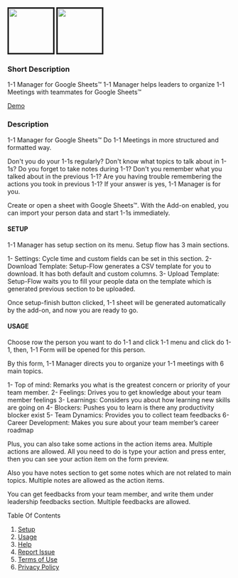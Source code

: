 
<img src="https://lh3.googleusercontent.com/GS3krs2Hq-L2CCt-b45QBKzd6RxEecuRNeudJONajvzXijLzX6wP7_3eEFwPeziPzwlz" border="3" width="100" >
<img src="" border="3" width="100" >

### Short Description

1-1 Manager for Google Sheets™ 
1-1 Manager helps leaders to organize 1-1 Meetings with teammates for Google Sheets™ 


[Demo](https://docs.google.com/spreadsheets/d/1LujprOTyhPhYPWdu85R3MFJrVDVK-Z4n0Cu2Y7nLb0U/edit?usp=sharing) 




### Description

1-1 Manager for Google Sheets™ 
Do 1-1 Meetings in more structured and formatted way.

Don't you do your 1-1s regularly? Don't know what topics to talk about in 1-1s? Do you forget to take notes during 1-1? Don't you remember what you talked about in the previous 1-1? Are you having trouble remembering the actions you took in previous 1-1? If your answer is yes, 1-1 Manager is for you.

Create or open a sheet with Google Sheets™. With the Add-on enabled, you can import your person data and start 1-1s immediately.

#### SETUP

1-1 Manager has setup section on its menu. Setup flow has 3 main sections. 

1- Settings: Cycle time and custom fields can be set in this section.
2- Download Template: Setup-Flow generates a CSV template for you to download. It has both default and custom columns.
3- Upload Template: Setup-Flow waits you to fill your people data on the template which is generated previous section to be uploaded. 

Once setup-finish button clicked, 1-1 sheet will be generated automatically by the add-on, and now you are ready to go.

#### USAGE

Choose row the person you want to do 1-1 and click 1-1 menu and click do 1-1, then, 1-1 Form will be opened for this person.

By this form, 1-1 Manager directs you to organize your 1-1 meetings with 6 main topics. 

1- Top of mind: Remarks you what is the greatest concern or priority of your team member.
2- Feelings: Drives you to get knowledge about your team member feelings
3- Learnings: Considers you about how learning new skills are going on
4- Blockers: Pushes you to learn is there any productivity blocker exist
5- Team Dynamics: Provides you to collect team feedbacks
6- Career Development: Makes you sure about your team member’s career roadmap

Plus, you can also take some actions in the action items area. Multiple actions are allowed. 
All you need to do is type your action and press enter, then you can see your action item on the form preview.

Also you have notes section to get some notes which are not related to main topics. Multiple notes are allowed as the action items.

You can get feedbacks from your team member, and write them under leadership feedbacks section. Multiple feedbacks are allowed.

Table Of Contents
1. [Setup](/sheets-one-on-one-plugin/setup) 
2. [Usage](/sheets-one-on-one-plugin/usage) 
3. [Help](/sheets-one-on-one-plugin/help) 
4. [Report Issue](/sheets-one-on-one-plugin/report-issue) 
2. [Terms of Use](/sheets-one-on-one-plugin/terms-of-use)
3. [Privacy Policy](/sheets-one-on-one-plugin/privacy-policy)
